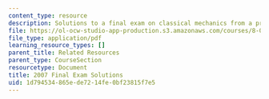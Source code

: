 ```yaml
---
content_type: resource
description: Solutions to a final exam on classical mechanics from a previous semester.
file: https://ol-ocw-studio-app-production.s3.amazonaws.com/courses/8-012-physics-i-classical-mechanics-fall-2008/1d794534865ede7214fe0bf23815f7e5_2007_final_sol.pdf
file_type: application/pdf
learning_resource_types: []
parent_title: Related Resources
parent_type: CourseSection
resourcetype: Document
title: 2007 Final Exam Solutions
uid: 1d794534-865e-de72-14fe-0bf23815f7e5
---
```

